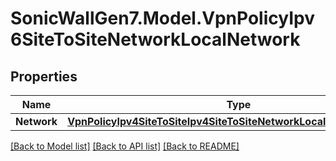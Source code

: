 # SonicWallGen7.Model.VpnPolicyIpv6SiteToSiteNetworkLocalNetwork

## Properties

Name | Type | Description | Notes
------------ | ------------- | ------------- | -------------
**Network** | [**VpnPolicyIpv4SiteToSiteIpv4SiteToSiteNetworkLocalNetworkNetwork**](VpnPolicyIpv4SiteToSiteIpv4SiteToSiteNetworkLocalNetworkNetwork.md) |  | [optional] 

[[Back to Model list]](../README.md#documentation-for-models) [[Back to API list]](../README.md#documentation-for-api-endpoints) [[Back to README]](../README.md)

